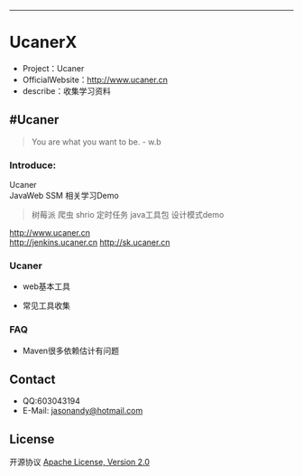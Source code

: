 ---
# UcanerX
* Project：Ucaner
* OfficialWebsite：http://www.ucaner.cn
* describe：收集学习资料

#Ucaner
-------------

> You are what you want to be. - w.b

### Introduce: 

Ucaner  
JavaWeb SSM 相关学习Demo 

> 树莓派  爬虫 shrio 定时任务  java工具包  设计模式demo 

http://www.ucaner.cn     
http://jenkins.ucaner.cn
http://sk.ucaner.cn 

### Ucaner
- web基本工具

- 常见工具收集


### FAQ
- Maven很多依赖估计有问题

## Contact 
- QQ:603043194
- E-Mail: jasonandy@hotmail.com

## License
开源协议 [Apache License, Version 2.0](http://www.apache.org/licenses/LICENSE-2.0.html)
